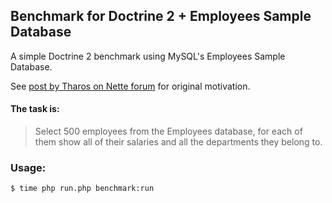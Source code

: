 ## Benchmark for Doctrine 2 + Employees Sample Database

A simple Doctrine 2 benchmark using MySQL's Employees Sample Database.

See [post by Tharos on Nette forum](http://forum.nette.org/cs/viewtopic.php?pid=106521#p106521) for original motivation.

#### The task is:
> Select 500 employees from the Employees database, for each of them show all of their salaries and all the departments they belong to.


### Usage:
 `$ time php run.php benchmark:run`
